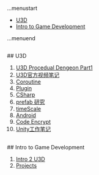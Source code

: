 ...menustart

 - [U3D](#f1ab9c403a278470b521f050cf149ff5)
 - [Intro to Game Development](#6962dfbcfcc7af6f915019edf77e6cc8)

...menuend


<h2 id="f1ab9c403a278470b521f050cf149ff5"></h2>
## U3D


 1. [U3D Procedual Dengeon Part1](https://github.com/mebusy/notes/blob/master/dev_notes/U3D_ProcedualDengeon%201.md) 
 2. [U3D官方视频笔记](https://github.com/mebusy/notes/blob/master/dev_notes/U3D%E5%AE%98%E6%96%B9%E8%A7%86%E9%A2%91%E7%AC%94%E8%AE%B0.md) 
 3. [Coroutine](https://github.com/mebusy/notes/blob/master/dev_notes/Unity_coroutine.md) 
 4. [Plugin](https://github.com/mebusy/notes/blob/master/dev_notes/Unity_Plugin.md)
 5. [CSharp](https://github.com/mebusy/notes/blob/master/dev_notes/Unity3D_CSharp.md) 
 6. [prefab 研究](https://github.com/mebusy/notes/blob/master/dev_notes/U3D_prefab_tips.md) 
 7. [timeScale](https://github.com/mebusy/notes/blob/master/dev_notes/U3D_timescale.md)  
 8. [Android](https://github.com/mebusy/notes/blob/master/dev_notes/Unity_Android.md) 
 9. [Code Encrypt](https://github.com/mebusy/notes/blob/master/dev_notes/Unity_code_encrypt.md) 
 10. [Unity工作笔记](https://github.com/mebusy/notes/blob/master/dev_notes/UnityWorkingNotes.md)
 



<h2 id="6962dfbcfcc7af6f915019edf77e6cc8"></h2>
## Intro to Game Development


 1. [Intro 2 U3D](https://github.com/mebusy/notes/blob/master/dev_notes/Intro2GameDevelopment_Intro.md) 
 2. [Projects](https://github.com/mebusy/notes/blob/master/dev_notes/U3D_INTRO_2_GAME_Development.md)